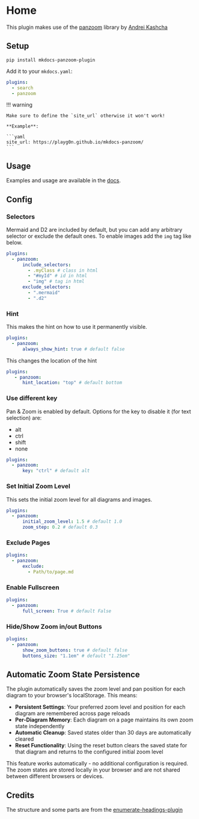 # Home

This plugin makes use of the [panzoom](https://github.com/anvaka/panzoom) library by [Andrei Kashcha](https://github.com/anvaka)

## Setup

`pip install mkdocs-panzoom-plugin`

Add it to your `mkdocs.yaml`:

```yaml
plugins:
  - search
  - panzoom

```

!!! warning

    Make sure to define the `site_url` otherwise it won't work!

    **Example**:

    ```yaml
    site_url: https://playg0n.github.io/mkdocs-panzoom/
    ```

## Usage

Examples and usage are available in the [docs](https://playg0n.github.io/mkdocs-panzoom/).

## Config

### Selectors

Mermaid and D2 are included by default, but you can add any arbitrary selector or exclude the default ones.
To enable images add the `img` tag like below.

```yaml
plugins:
  - panzoom:
      include_selectors:
        - .myClass # class in html
        - "#myId" # id in html
        - "img" # tag in html
      exclude_selectors:
        - ".mermaid"
        - ".d2"
```

### Hint

This makes the hint on how to use it permanently visible.

```yaml
plugins:
  - panzoom:
      always_show_hint: true # default false
```

This changes the location of the hint

```yaml
plugins:
   - panzoom:
      hint_location: "top" # default bottom
```

### Use different key

Pan & Zoom is enabled by default. Options for the key to disable it (for text selection) are:

- alt
- ctrl
- shift
- none

```yaml
plugins:
  - panzoom:
      key: "ctrl" # default alt
```

### Set Initial Zoom Level

This sets the initial zoom level for all diagrams and images.

```yaml
plugins:
  - panzoom:
      initial_zoom_level: 1.5 # default 1.0
      zoom_step: 0.2 # default 0.3
```

### Exclude Pages

```yaml
plugins:
  - panzoom:
      exclude:
        - Path/to/page.md
```

### Enable Fullscreen

```yaml
plugins:
  - panzoom:
      full_screen: True # default False
```

### Hide/Show Zoom in/out Buttons

```yaml
plugins:
  - panzoom:
      show_zoom_buttons: true # default false
      buttons_size: "1.1em" # default "1.25em"
```

## Automatic Zoom State Persistence

The plugin automatically saves the zoom level and pan position for each diagram to your browser's localStorage. This means:

- **Persistent Settings**: Your preferred zoom level and position for each diagram are remembered across page reloads
- **Per-Diagram Memory**: Each diagram on a page maintains its own zoom state independently
- **Automatic Cleanup**: Saved states older than 30 days are automatically cleared
- **Reset Functionality**: Using the reset button clears the saved state for that diagram and returns to the configured initial zoom level

This feature works automatically - no additional configuration is required. The zoom states are stored locally in your browser and are not
shared between different browsers or devices.

## Credits

The structure and some parts are from the [enumerate-headings-plugin](https://github.com/timvink/mkdocs-enumerate-headings-plugin)
